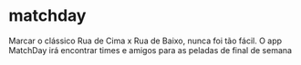# matchday
Marcar o clássico Rua de Cima x Rua de Baixo, nunca foi tão fácil. O app MatchDay irá encontrar times e amigos para as peladas de final de semana

